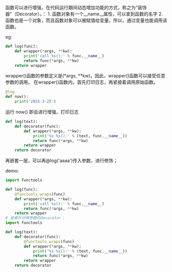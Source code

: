 函数可以进行增强，在代码运行期间动态增加功能的方式，称之为“装饰器”（Decorator）。：
    1. 函数对象有一个__name__属性，可以拿到函数的名字
    2. 函数也是一个对象，而且函数对象可以被赋值给变量，所以，通过变量也能调用该函数。

eg:
```python
def log(func):
    def wrapper(*args, **kw):
        print('call %s():' % func.__name__)
        return func(*args, **kw)
    return wrapper
```
wrapper()函数的参数定义是(*args, **kw)，因此，wrapper()函数可以接受任意参数的调用。
在wrapper()函数内，首先打印日志，再紧接着调用原始函数。
```python
@log
def now():
    print('2015-3-25')
```
运行 now() 即会进行增强，打印日志

```python
def log(text):
    def decorator(func):
        def wrapper(*args, **kw):
            print('%s %s():' % (text, func.__name__))
            return func(*args, **kw)
        return wrapper
    return decorator

```
再嵌套一层，可以再@log('aaaa')传入参数，进行修饰； 

demo:
```python
import functools

def log(func):
    @functools.wraps(func)
    def wrapper(*args, **kw):
        print('call %s():' % func.__name__)
        return func(*args, **kw)
    return wrapper
# 或者针对带参数的decorator：
import functools

def log(text):
    def decorator(func):
        @functools.wraps(func)
        def wrapper(*args, **kw):
            print('%s %s():' % (text, func.__name__))
            return func(*args, **kw)
        return wrapper
    return decorator

```
    
